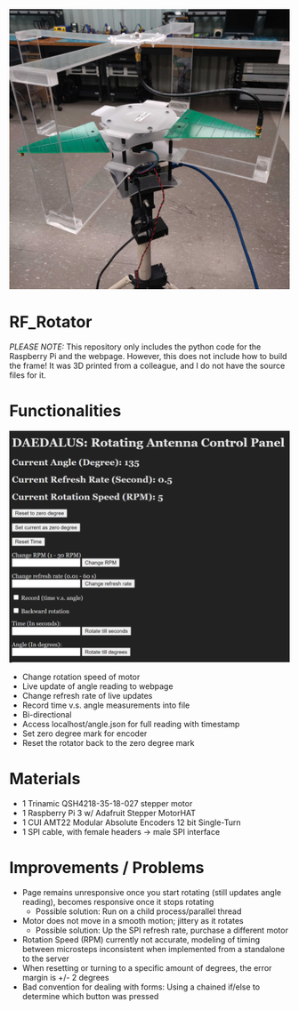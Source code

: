 <img class="ui image" src="./images/rotator.jpg">

# RF_Rotator
*PLEASE NOTE:* This repository only includes the python code for the Raspberry Pi and the webpage. However, this does not include how to build the frame! It was 3D printed from a colleague, and I do not have the source files for it.

# Functionalities
<img class="ui image" src="./images/controlpanel.png">

- Change rotation speed of motor
- Live update of angle reading to webpage
- Change refresh rate of live updates
- Record time v.s. angle measurements into file
- Bi-directional
- Access localhost/angle.json for full reading with timestamp
- Set zero degree mark for encoder
- Reset the rotator back to the zero degree mark

# Materials
- 1 Trinamic QSH4218-35-18-027 stepper motor
- 1 Raspberry Pi 3 w/ Adafruit Stepper MotorHAT
- 1 CUI AMT22 Modular Absolute Encoders 12 bit Single-Turn
- 1 SPI cable, with female headers -> male SPI interface

# Improvements / Problems
- Page remains unresponsive once you start rotating (still updates angle reading), becomes responsive once it stops rotating
  - Possible solution: Run on a child process/parallel thread
- Motor does not move in a smooth motion; jittery as it rotates
  - Possible solution: Up the SPI refresh rate, purchase a different motor
- Rotation Speed (RPM) currently not accurate, modeling of timing between microsteps inconsistent when implemented from a standalone to the server
- When resetting or turning to a specific amount of degrees, the error margin is +/- 2 degrees
- Bad convention for dealing with forms: Using a chained if/else to determine which button was pressed
